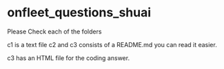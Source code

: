 # onfleet_questions_shuai

Please Check each of the folders

c1 is a text file
c2 and c3 consists of a README.md you can read it easier.  

c3 has an HTML file for the coding answer.  
